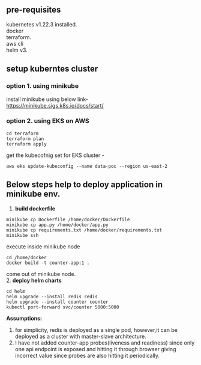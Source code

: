 ## pre-requisites
kubernetes v1.22.3 installed.    
docker     
terraform.      
aws cli       
helm v3.     



## setup kuberntes cluster
### option 1. using minikube
install minikube using below link-    
https://minikube.sigs.k8s.io/docs/start/     

### option 2. using EKS on AWS
```
cd terraform
terraform plan
terraform apply
```

get the kubecofnig set for EKS cluster -     
```
aws eks update-kubeconfig --name data-poc --region us-east-2
```

## Below steps help to deploy application in minikube env.
1. **build dockerfile**
```
minikube cp Dockerfile /home/docker/Dockerfile
minikube cp app.py /home/docker/app.py
minikube cp requirements.txt /home/docker/requirements.txt
minikube ssh
```
execute inside minikube node      
```
cd /home/docker
docker build -t counter-app:1 .
```
come out of minikube node.      
2. **deploy helm charts**         
```
cd helm
helm upgrade --install redis redis
helm upgrade --install counter counter
kubectl port-forward svc/counter 5000:5000
```




**Assumptions:**
1. for simplicity, redis is deployed as a single pod, however,it can be deployed as a cluster with master-slave architecture.
2. I have not added counter-app probes(liveness and readiness)  since only one api endpoint is exposed and hitting it through browser giving incorrect value since probes are also hitting it periodically.
